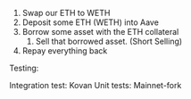 1. Swap our ETH to WETH
2. Deposit some ETH (WETH) into Aave
3. Borrow some asset with the ETH collateral
   1. Sell that borrowed asset. (Short Selling)
4. Repay everything back

Testing:

Integration test: Kovan
Unit tests: Mainnet-fork
